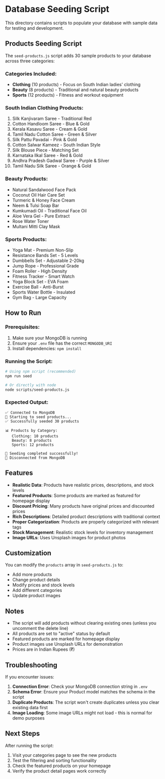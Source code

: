# Database Seeding Script

This directory contains scripts to populate your database with sample data for testing and development.

## Products Seeding Script

The `seed-products.js` script adds 30 sample products to your database across three categories:

### Categories Included:
- **Clothing** (10 products) - Focus on South Indian ladies' clothing
- **Beauty** (8 products) - Traditional and natural beauty products
- **Sports** (12 products) - Fitness and workout equipment

### South Indian Clothing Products:
1. Silk Kanjivaram Saree - Traditional Red
2. Cotton Handloom Saree - Blue & Gold
3. Kerala Kasavu Saree - Cream & Gold
4. Tamil Nadu Cotton Saree - Green & Silver
5. Silk Pattu Pavadai - Pink & Gold
6. Cotton Salwar Kameez - South Indian Style
7. Silk Blouse Piece - Matching Set
8. Karnataka Ilkal Saree - Red & Gold
9. Andhra Pradesh Gadwal Saree - Purple & Silver
10. Tamil Nadu Silk Saree - Orange & Gold

### Beauty Products:
- Natural Sandalwood Face Pack
- Coconut Oil Hair Care Set
- Turmeric & Honey Face Cream
- Neem & Tulsi Soap Bar
- Kumkumadi Oil - Traditional Face Oil
- Aloe Vera Gel - Pure Extract
- Rose Water Toner
- Multani Mitti Clay Mask

### Sports Products:
- Yoga Mat - Premium Non-Slip
- Resistance Bands Set - 5 Levels
- Dumbbells Set - Adjustable 2-20kg
- Jump Rope - Professional Grade
- Foam Roller - High Density
- Fitness Tracker - Smart Watch
- Yoga Block Set - EVA Foam
- Exercise Ball - Anti-Burst
- Sports Water Bottle - Insulated
- Gym Bag - Large Capacity

## How to Run

### Prerequisites:
1. Make sure your MongoDB is running
2. Ensure your `.env` file has the correct `MONGODB_URI`
3. Install dependencies: `npm install`

### Running the Script:

```bash
# Using npm script (recommended)
npm run seed

# Or directly with node
node scripts/seed-products.js
```

### Expected Output:
```
✅ Connected to MongoDB
🌱 Starting to seed products...
✅ Successfully seeded 30 products

📊 Products by Category:
   Clothing: 10 products
   Beauty: 8 products
   Sports: 12 products

🎉 Seeding completed successfully!
🔌 Disconnected from MongoDB
```

## Features

- **Realistic Data**: Products have realistic prices, descriptions, and stock levels
- **Featured Products**: Some products are marked as featured for homepage display
- **Discount Pricing**: Many products have original prices and discounted prices
- **Rich Descriptions**: Detailed product descriptions with traditional context
- **Proper Categorization**: Products are properly categorized with relevant tags
- **Stock Management**: Realistic stock levels for inventory management
- **Image URLs**: Uses Unsplash images for product photos

## Customization

You can modify the `products` array in `seed-products.js` to:
- Add more products
- Change product details
- Modify prices and stock levels
- Add different categories
- Update product images

## Notes

- The script will add products without clearing existing ones (unless you uncomment the delete line)
- All products are set to "active" status by default
- Featured products are marked for homepage display
- Product images use Unsplash URLs for demonstration
- Prices are in Indian Rupees (₹)

## Troubleshooting

If you encounter issues:

1. **Connection Error**: Check your MongoDB connection string in `.env`
2. **Schema Error**: Ensure your Product model matches the schema in the script
3. **Duplicate Products**: The script won't create duplicates unless you clear existing data first
4. **Image Loading**: Some image URLs might not load - this is normal for demo purposes

## Next Steps

After running the script:
1. Visit your categories page to see the new products
2. Test the filtering and sorting functionality
3. Check the featured products on your homepage
4. Verify the product detail pages work correctly 